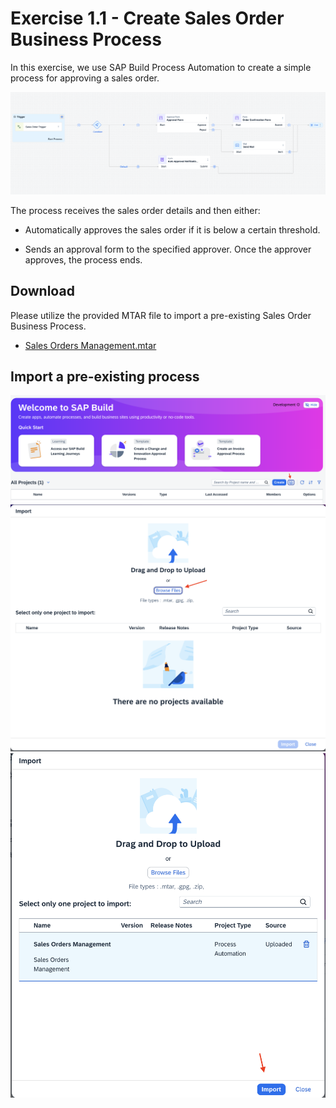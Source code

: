 # Exercise 1.1 - Create Sales Order Business Process 

In this exercise, we use SAP Build Process Automation to create a simple process for approving a sales order.

![Process](../../../images/ex1.1/process.png)

The process receives the sales order details and then either:

- Automatically approves the sales order if it is below a certain threshold.
  
- Sends an approval form to the specified approver. Once the approver approves, the process ends. 

## Download

Please utilize the provided MTAR file to import a pre-existing Sales Order Business Process.

- [Sales Orders Management.mtar](../ex1.1/Sales%20Orders%20Management.mtar)

## Import a pre-existing process

![Import Btn](../../../images/ex1.1/importbtn.png)
![Browse Files](../../../images/ex1.1/Browse%20Files.png)
![Import](../../../images/ex1.1/import.png)